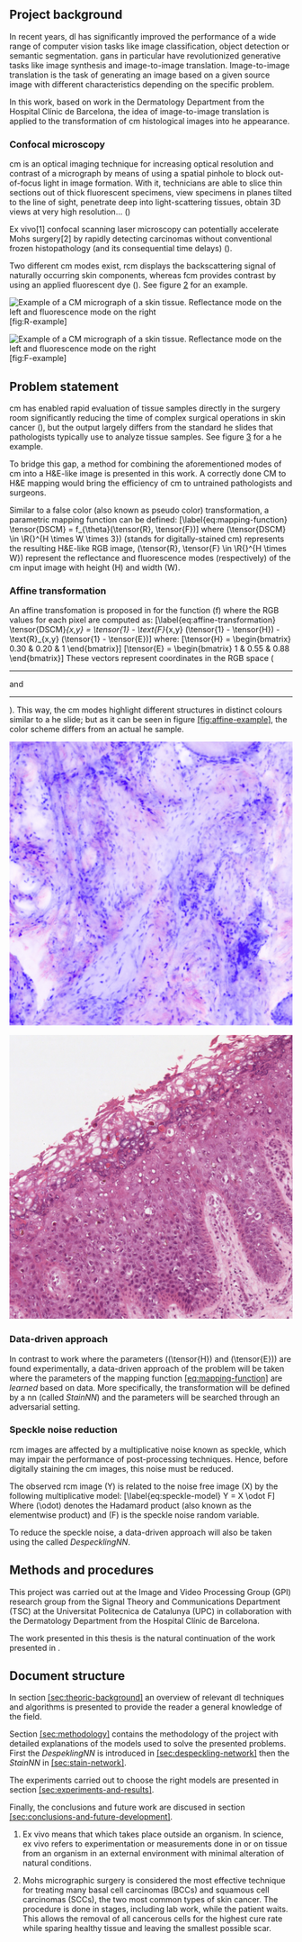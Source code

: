 ## Project background

In recent years,
<span data-acronym-label="dl" data-acronym-form="singular+short">dl</span>
has significantly improved the performance of a wide range of computer
vision tasks like image classification, object detection or semantic
segmentation.
<span data-acronym-label="gans" data-acronym-form="singular+short">gans</span>
in particular have revolutionized generative tasks like image synthesis
and image-to-image translation. Image-to-image translation is the task
of generating an image based on a given source image with different
characteristics depending on the specific problem.

In this work, based on  work in the Dermatology Department from the
Hospital Clínic de Barcelona, the idea of image-to-image translation is
applied to the transformation of
<span data-acronym-label="cm" data-acronym-form="singular+short">cm</span>
histological images into
<span data-acronym-label="he" data-acronym-form="singular+short">he</span>
appearance.

### Confocal microscopy

<span data-acronym-label="cm" data-acronym-form="singular+short">cm</span>
is an optical imaging technique for increasing optical resolution and
contrast of a micrograph by means of using a spatial pinhole to block
out-of-focus light in image formation. With it, technicians are able to
slice thin sections out of thick fluorescent specimens, view specimens
in planes tilted to the line of sight, penetrate deep into
light-scattering tissues, obtain 3D views at very high resolution... ()

Ex vivo\[1\] confocal scanning laser microscopy can potentially
accelerate Mohs surgery\[2\] by rapidly detecting carcinomas without
conventional frozen histopathology (and its consequential time delays)
().

Two different
<span data-acronym-label="cm" data-acronym-form="singular+short">cm</span>
modes exist,
<span data-acronym-label="rcm" data-acronym-form="singular+short">rcm</span>
displays the backscattering signal of naturally occurring skin
components, whereas
<span data-acronym-label="fcm" data-acronym-form="singular+short">fcm</span>
provides contrast by using an applied fluorescent dye (). See figure
[2](#fig:CM-example) for an example.

![Example of a CM micrograph of a skin tissue. Reflectance mode on the
left and fluorescence mode on the
right<span label="fig:CM-example"></span>](../images/R_crop_thumbnail.png)
<span id="fig:R-example" label="fig:R-example">\[fig:R-example\]</span>

![Example of a CM micrograph of a skin tissue. Reflectance mode on the
left and fluorescence mode on the
right<span label="fig:CM-example"></span>](../images/F_crop_thumbnail.png)
<span id="fig:F-example" label="fig:F-example">\[fig:F-example\]</span>

## Problem statement

<span data-acronym-label="cm" data-acronym-form="singular+short">cm</span>
has enabled rapid evaluation of tissue samples directly in the surgery
room significantly reducing the time of complex surgical operations in
skin cancer (), but the output largely differs from the standard
<span data-acronym-label="he" data-acronym-form="singular+short">he</span>
slides that pathologists typically use to analyze tissue samples. See
figure [3](#fig:HE-example) for a
<span data-acronym-label="he" data-acronym-form="singular+short">he</span>
example.

To bridge this gap, a method for combining the aforementioned modes of
<span data-acronym-label="cm" data-acronym-form="singular+short">cm</span>
into a H\&E-like image is presented in this work. A correctly done CM to
H\&E mapping would bring the efficiency of
<span data-acronym-label="cm" data-acronym-form="singular+short">cm</span>
to untrained pathologists and surgeons.

Similar to a false color (also known as pseudo color) transformation, a
parametric mapping function can be defined:
\[\label{eq:mapping-function}
    \tensor{DSCM}
    = f_{\theta}(\tensor{R}, \tensor{F})\] where
\(\tensor{DSCM} \in \R{}^{H \times W \times 3}\) (stands for
digitally-stained
<span data-acronym-label="cm" data-acronym-form="singular+short">cm</span>)
represents the resulting H\&E-like RGB image,
\(\tensor{R}, \tensor{F} \in \R{}^{H \times W}\) represent the
reflectance and fluorescence modes (respectively) of the
<span data-acronym-label="cm" data-acronym-form="singular+short">cm</span>
input image with height \(H\) and width \(W\).

### Affine transformation

An affine transfomation is proposed in  for the function \(f\) where the
RGB values for each pixel are computed as:
\[\label{eq:affine-transformation}
    \tensor{DSCM}_{x,y} = \tensor{1}
    - \text{F}_{x,y} (\tensor{1} - \tensor{H}) - \text{R}_{x,y} (\tensor{1} - \tensor{E})\]
where: \[\tensor{H} = \begin{bmatrix} 0.30 & 0.20 & 1 \end{bmatrix}\]
\[\tensor{E} = \begin{bmatrix} 1 & 0.55 & 0.88 \end{bmatrix}\] These
vectors represent coordinates in the RGB space (

<div style="color: Hcolor">

-----

</div>

and

<div style="color: Ecolor">

-----

</div>

). This way, the
<span data-acronym-label="cm" data-acronym-form="singular+short">cm</span>
modes highlight different structures in distinct colours similar to a
<span data-acronym-label="he" data-acronym-form="singular+short">he</span>
slide; but as it can be seen in figure
[\[fig:affine-example\]](#fig:affine-example), the color scheme differs
from an actual
<span data-acronym-label="he" data-acronym-form="singular+short">he</span>
sample.

![Digitally stained sample using the affine transformation](../images/DSCM_Gareau.png)

![H\&E stained sample<span label="fig:HE-example"></span>](../images/HE.png)

### Data-driven approach

In contrast to  work where the parameters (\(\tensor{H}\) and
\(\tensor{E}\)) are found experimentally, a data-driven approach of the
problem will be taken where the parameters of the mapping function
[\[eq:mapping-function\]](#eq:mapping-function) are *learned* based on
data. More specifically, the transformation will be defined by a
<span data-acronym-label="nn" data-acronym-form="singular+short">nn</span>
(called *StainNN*) and the parameters will be searched through an
adversarial setting.

### Speckle noise reduction

<span data-acronym-label="rcm" data-acronym-form="singular+short">rcm</span>
images are affected by a multiplicative noise known as speckle, which
may impair the performance of post-processing techniques. Hence, before
digitally staining the
<span data-acronym-label="cm" data-acronym-form="singular+short">cm</span>
images, this noise must be reduced.

The observed
<span data-acronym-label="rcm" data-acronym-form="singular+short">rcm</span>
image \(Y\) is related to the noise free image \(X\) by the following
multiplicative model: \[\label{eq:speckle-model}
    Y = X \odot F\] Where \(\odot\) denotes the Hadamard product (also
known as the elementwise product) and \(F\) is the speckle noise random
variable.

To reduce the speckle noise, a data-driven approach will also be taken
using the called *DespecklingNN*.

## Methods and procedures

This project was carried out at the Image and Video Processing Group
(GPI) research group from the Signal Theory and Communications
Department (TSC) at the Universitat Politecnica de Catalunya (UPC) in
collaboration with the Dermatology Department from the Hospital Clínic
de Barcelona.

The work presented in this thesis is the natural continuation of the
work presented in .

## Document structure

In section [\[sec:theoric-background\]](#sec:theoric-background) an
overview of relevant
<span data-acronym-label="dl" data-acronym-form="singular+short">dl</span>
techniques and algorithms is presented to provide the reader a general
knowledge of the field.

Section [\[sec:methodology\]](#sec:methodology) contains the methodology
of the project with detailed explanations of the models used to solve
the presented problems. First the *DespeklingNN* is introduced in
[\[sec:despeckling-network\]](#sec:despeckling-network) then the
*StainNN* in [\[sec:stain-network\]](#sec:stain-network).

The experiments carried out to choose the right models are presented in
section [\[sec:experiments-and-results\]](#sec:experiments-and-results).

Finally, the conclusions and future work are discused in section
[\[sec:conclusions-and-future-development\]](#sec:conclusions-and-future-development).

1.  Ex vivo means that which takes place outside an organism. In
    science, ex vivo refers to experimentation or measurements done in
    or on tissue from an organism in an external environment with
    minimal alteration of natural conditions.

2.  Mohs micrographic surgery is considered the most effective technique
    for treating many basal cell carcinomas (BCCs) and squamous cell
    carcinomas (SCCs), the two most common types of skin cancer. The
    procedure is done in stages, including lab work, while the patient
    waits. This allows the removal of all cancerous cells for the
    highest cure rate while sparing healthy tissue and leaving the
    smallest possible scar.
